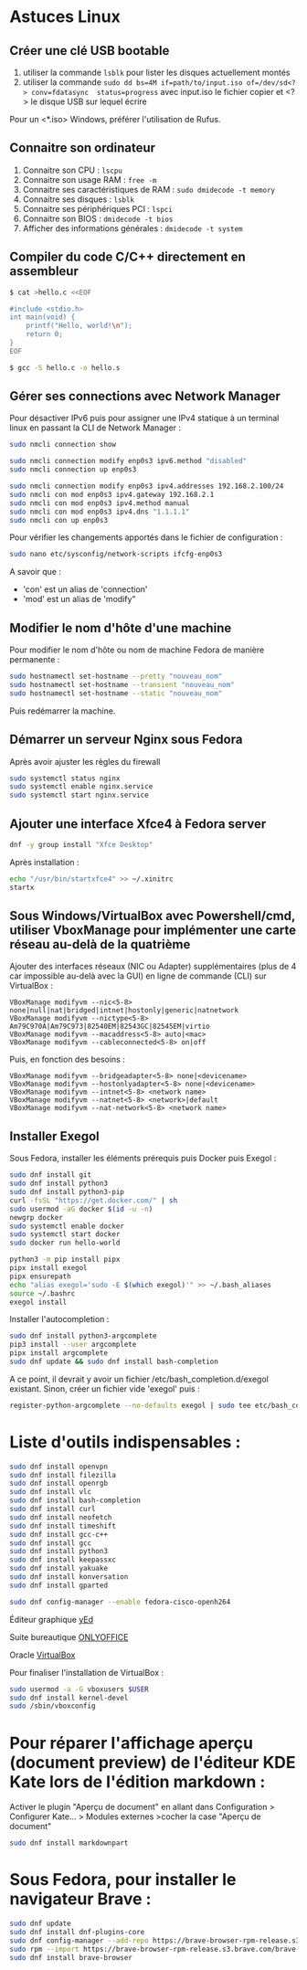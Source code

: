 # Astuces Linux

## Créer une clé USB bootable
1. utiliser la commande `lsblk` pour lister les disques actuellement montés
2. utiliser la commande `sudo dd bs=4M if=path/to/input.iso of=/dev/sd<?> conv=fdatasync  status=progress` avec input.iso le fichier copier et \<?> le disque USB sur lequel écrire

Pour un <*.iso> Windows, préférer l'utilisation de Rufus.

## Connaitre son ordinateur

1. Connaitre son CPU : `lscpu`
2. Connaitre son usage RAM : `free -m`
3. Connaitre ses caractéristiques de RAM : `sudo dmidecode -t memory`
4. Connaitre ses disques : `lsblk`
5. Connaitre ses périphériques PCI : `lspci`
6. Connaitre son BIOS : `dmidecode -t bios`
7. Afficher des informations générales : `dmidecode -t system`

## Compiler du code C/C++ directement en assembleur

```bash
$ cat >hello.c <<EOF

#include <stdio.h>
int main(void) {
    printf("Hello, world!\n");
    return 0;
}
EOF

$ gcc -S hello.c -o hello.s
```

## Gérer ses connections avec Network Manager

Pour désactiver IPv6 puis pour assigner une IPv4 statique à un terminal linux en passant la CLI de Network Manager :

```bash
sudo nmcli connection show

sudo nmcli connection modify enp0s3 ipv6.method "disabled"
sudo nmcli connection up enp0s3 

sudo nmcli connection modify enp0s3 ipv4.addresses 192.168.2.100/24
sudo nmcli con mod enp0s3 ipv4.gateway 192.168.2.1
sudo nmcli con mod enp0s3 ipv4.method manual
sudo nmcli con mod enp0s3 ipv4.dns "1.1.1.1"
sudo nmcli con up enp0s3
```

Pour vérifier les changements apportés dans le fichier de configuration : 

```bash
sudo nano etc/sysconfig/network-scripts ifcfg-enp0s3
```

A savoir que :
- 'con' est un alias de 'connection'
- 'mod' est un alias de 'modify"

## Modifier le nom d'hôte d'une machine

Pour modifier le nom d'hôte ou nom de machine Fedora de manière permanente :

```bash
sudo hostnamectl set-hostname --pretty "nouveau_nom"
sudo hostnamectl set-hostname --transient "nouveau_nom"
sudo hostnamectl set-hostname --static "nouveau_nom"
```

Puis redémarrer la machine.

## Démarrer un serveur Nginx sous Fedora

Après avoir ajuster les règles du firewall 

```bash
sudo systemctl status nginx
sudo systemctl enable nginx.service
sudo systemctl start nginx.service
```

## Ajouter une interface Xfce4 à Fedora server


```bash
dnf -y group install "Xfce Desktop"
```

Après installation :

```bash
echo "/usr/bin/startxfce4" >> ~/.xinitrc
startx
```

## Sous Windows/VirtualBox avec Powershell/cmd, utiliser VboxManage pour implémenter une carte réseau au-delà de la quatrième

Ajouter des interfaces réseaux (NIC ou Adapter) supplémentaires (plus de 4 car impossible au-delà avec la GUI) en ligne de commande (CLI) sur VirtualBox :

```shell
VBoxManage modifyvm --nic<5-8> none|null|nat|bridged|intnet|hostonly|generic|natnetwork
VBoxManage modifyvm --nictype<5-8> Am79C970A|Am79C973|82540EM|82543GC|82545EM|virtio
VBoxManage modifyvm --macaddress<5-8> auto|<mac>
VBoxManage modifyvm --cableconnected<5-8> on|off
```

Puis, en fonction des besoins :

```shell
VBoxManage modifyvm --bridgeadapter<5-8> none|<devicename>
VBoxManage modifyvm --hostonlyadapter<5-8> none|<devicename>
VBoxManage modifyvm --intnet<5-8> <network name>
VBoxManage modifyvm --natnet<5-8> <network>|default
VBoxManage modifyvm --nat-network<5-8> <network name>
```

## Installer Exegol

Sous Fedora, installer les éléments prérequis puis Docker puis Exegol :

```bash
sudo dnf install git
sudo dnf install python3
sudo dnf install python3-pip
curl -fsSL "https://get.docker.com/" | sh
sudo usermod -aG docker $(id -u -n)
newgrp docker
sudo systemctl enable docker
sudo systemctl start docker
sudo docker run hello-world

python3 -m pip install pipx
pipx install exegol
pipx ensurepath
echo "alias exegol='sudo -E $(which exegol)'" >> ~/.bash_aliases
source ~/.bashrc
exegol install
```

Installer l'autocompletion :

```bash
sudo dnf install python3-argcomplete
pip3 install --user argcomplete
pipx install argcomplete
sudo dnf update && sudo dnf install bash-completion
```
A ce point, il devrait y avoir un fichier /etc/bash_completion.d/exegol existant.
Sinon, créer un fichier vide 'exegol' puis :

```bash
register-python-argcomplete --no-defaults exegol | sudo tee etc/bash_completion.d/exegol > /dev/null
```

# Liste d'outils indispensables :

```bash
sudo dnf install openvpn
sudo dnf install filezilla
sudo dnf install openrgb
sudo dnf install vlc
sudo dnf install bash-completion
sudo dnf install curl
sudo dnf install neofetch
sudo dnf install timeshift
sudo dnf install gcc-c++
sudo dnf install gcc
sudo dnf install python3
sudo dnf install keepassxc
sudo dnf install yakuake
sudo dnf install konversation
sudo dnf install gparted
```

```bash
sudo dnf config-manager --enable fedora-cisco-openh264
```

Éditeur graphique [yEd](https://www.yworks.com/products/yed/download#download)

Suite bureautique [ONLYOFFICE](https://www.onlyoffice.com/fr/download-desktop.aspx#desktop)

Oracle [VirtualBox](https://www.virtualbox.org/wiki/Linux_Downloads)

Pour finaliser l'installation de VirtualBox :

```bash
sudo usermod -a -G vboxusers $USER
sudo dnf install kernel-devel
sudo /sbin/vboxconfig
```


# Pour réparer l'affichage aperçu (document preview) de l'éditeur KDE Kate lors de l'édition markdown :

Activer le plugin "Aperçu de document" en allant dans Configuration > Configurer Kate... > Modules externes >cocher la case "Aperçu de document"

```bash
sudo dnf install markdownpart
```

# Sous Fedora, pour installer le navigateur Brave :

```bash
sudo dnf update
sudo dnf install dnf-plugins-core
sudo dnf config-manager --add-repo https://brave-browser-rpm-release.s3.brave.com/brave-browser.repo
sudo rpm --import https://brave-browser-rpm-release.s3.brave.com/brave-core.asc
sudo dnf install brave-browser
```

